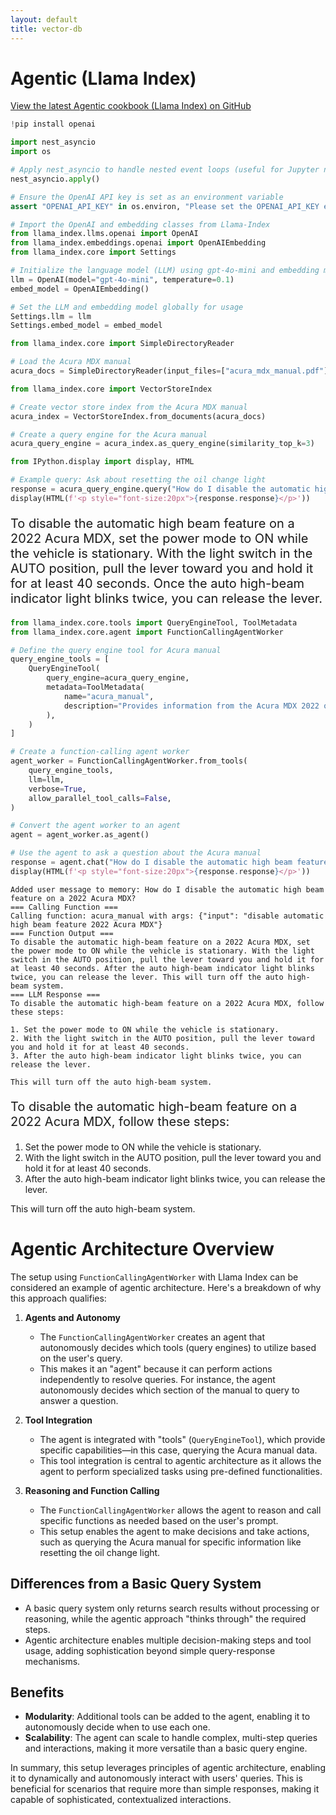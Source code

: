 ```yaml
---
layout: default
title: vector-db
---
```


# Agentic (Llama Index)

<a href="https://github.com/PrabuAppDev/llama-index/blob/main/llama-index-agent.md" target="_blank">View the latest Agentic cookbook (Llama Index) on GitHub</a>

```python
!pip install openai
```

```python
import nest_asyncio
import os

# Apply nest_asyncio to handle nested event loops (useful for Jupyter notebooks)
nest_asyncio.apply()

# Ensure the OpenAI API key is set as an environment variable
assert "OPENAI_API_KEY" in os.environ, "Please set the OPENAI_API_KEY environment variable."

# Import the OpenAI and embedding classes from Llama-Index
from llama_index.llms.openai import OpenAI
from llama_index.embeddings.openai import OpenAIEmbedding
from llama_index.core import Settings

# Initialize the language model (LLM) using gpt-4o-mini and embedding model
llm = OpenAI(model="gpt-4o-mini", temperature=0.1)
embed_model = OpenAIEmbedding()

# Set the LLM and embedding model globally for usage
Settings.llm = llm
Settings.embed_model = embed_model
```


```python
from llama_index.core import SimpleDirectoryReader

# Load the Acura MDX manual
acura_docs = SimpleDirectoryReader(input_files=["acura_mdx_manual.pdf"]).load_data()
```


```python
from llama_index.core import VectorStoreIndex

# Create vector store index from the Acura MDX manual
acura_index = VectorStoreIndex.from_documents(acura_docs)

# Create a query engine for the Acura manual
acura_query_engine = acura_index.as_query_engine(similarity_top_k=3)
```


```python
from IPython.display import display, HTML

# Example query: Ask about resetting the oil change light
response = acura_query_engine.query("How do I disable the automatic high beam feature on a 2022 Acura MDX?")
display(HTML(f'<p style="font-size:20px">{response.response}</p>'))
```


<p style="font-size:20px">To disable the automatic high beam feature on a 2022 Acura MDX, set the power mode to ON while the vehicle is stationary. With the light switch in the AUTO position, pull the lever toward you and hold it for at least 40 seconds. Once the auto high-beam indicator light blinks twice, you can release the lever.</p>



```python
from llama_index.core.tools import QueryEngineTool, ToolMetadata
from llama_index.core.agent import FunctionCallingAgentWorker

# Define the query engine tool for Acura manual
query_engine_tools = [
    QueryEngineTool(
        query_engine=acura_query_engine,
        metadata=ToolMetadata(
            name="acura_manual",
            description="Provides information from the Acura MDX 2022 owner's manual",
        ),
    )
]

# Create a function-calling agent worker
agent_worker = FunctionCallingAgentWorker.from_tools(
    query_engine_tools,
    llm=llm,
    verbose=True,
    allow_parallel_tool_calls=False,
)

# Convert the agent worker to an agent
agent = agent_worker.as_agent()

# Use the agent to ask a question about the Acura manual
response = agent.chat("How do I disable the automatic high beam feature on a 2022 Acura MDX?")
display(HTML(f'<p style="font-size:20px">{response.response}</p>'))
```

    Added user message to memory: How do I disable the automatic high beam feature on a 2022 Acura MDX?
    === Calling Function ===
    Calling function: acura_manual with args: {"input": "disable automatic high beam feature 2022 Acura MDX"}
    === Function Output ===
    To disable the automatic high-beam feature on a 2022 Acura MDX, set the power mode to ON while the vehicle is stationary. With the light switch in the AUTO position, pull the lever toward you and hold it for at least 40 seconds. After the auto high-beam indicator light blinks twice, you can release the lever. This will turn off the auto high-beam system.
    === LLM Response ===
    To disable the automatic high-beam feature on a 2022 Acura MDX, follow these steps:
    
    1. Set the power mode to ON while the vehicle is stationary.
    2. With the light switch in the AUTO position, pull the lever toward you and hold it for at least 40 seconds.
    3. After the auto high-beam indicator light blinks twice, you can release the lever.
    
    This will turn off the auto high-beam system.
    


<p style="font-size:20px">To disable the automatic high-beam feature on a 2022 Acura MDX, follow these steps:

1. Set the power mode to ON while the vehicle is stationary.
2. With the light switch in the AUTO position, pull the lever toward you and hold it for at least 40 seconds.
3. After the auto high-beam indicator light blinks twice, you can release the lever.

This will turn off the auto high-beam system.</p>


# Agentic Architecture Overview

The setup using `FunctionCallingAgentWorker` with Llama Index can be considered an example of agentic architecture. Here's a breakdown of why this approach qualifies:

1. **Agents and Autonomy**  
   - The `FunctionCallingAgentWorker` creates an agent that autonomously decides which tools (query engines) to utilize based on the user's query.
   - This makes it an "agent" because it can perform actions independently to resolve queries. For instance, the agent autonomously decides which section of the manual to query to answer a question.

2. **Tool Integration**  
   - The agent is integrated with "tools" (`QueryEngineTool`), which provide specific capabilities—in this case, querying the Acura manual data.
   - This tool integration is central to agentic architecture as it allows the agent to perform specialized tasks using pre-defined functionalities.

3. **Reasoning and Function Calling**  
   - The `FunctionCallingAgentWorker` allows the agent to reason and call specific functions as needed based on the user's prompt.
   - This setup enables the agent to make decisions and take actions, such as querying the Acura manual for specific information like resetting the oil change light.

## Differences from a Basic Query System
- A basic query system only returns search results without processing or reasoning, while the agentic approach "thinks through" the required steps.
- Agentic architecture enables multiple decision-making steps and tool usage, adding sophistication beyond simple query-response mechanisms.

## Benefits
- **Modularity**: Additional tools can be added to the agent, enabling it to autonomously decide when to use each one.
- **Scalability**: The agent can scale to handle complex, multi-step queries and interactions, making it more versatile than a basic query engine.

In summary, this setup leverages principles of agentic architecture, enabling it to dynamically and autonomously interact with users' queries. This is beneficial for scenarios that require more than simple responses, making it capable of sophisticated, contextualized interactions.